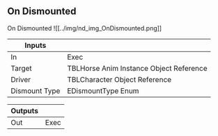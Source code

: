 ## On Dismounted
On Dismounted
![[../img/nd_img_OnDismounted.png]]

|Inputs||
|--|--|
| In | Exec |
| Target | TBLHorse Anim Instance Object Reference |
| Driver | TBLCharacter Object Reference |
| Dismount Type | EDismountType Enum |

|Outputs||
|--|--|
| Out | Exec |
